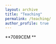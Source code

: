 ```yaml
---
layout: archive
title: "Teaching"
permalink: /teaching/
author_profile: true
---
```



**7089CEM **

